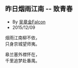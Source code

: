 
## 昨日烟雨江南 -- 致青春

* By [吴章金Falcon](http://weibo.com/wuzhangjin)
* 2015/12/09

烟雨江南柳不依，<br>
只身京城望师夷。

皋兰塞外襟怀在，<br>
千里追梦赴番禺。
